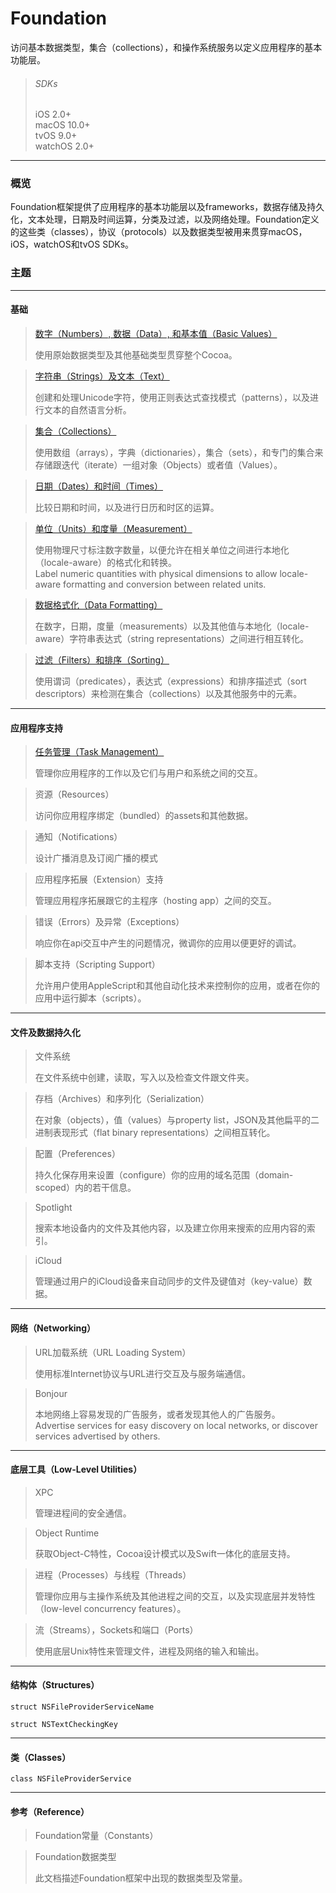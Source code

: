 # Foundation

访问基本数据类型，集合（collections），和操作系统服务以定义应用程序的基本功能层。

> ###### SDKs
> iOS 2.0+  
> macOS 10.0+  
> tvOS 9.0+  
> watchOS 2.0+  

***

### 概览
Foundation框架提供了应用程序的基本功能层以及frameworks，数据存储及持久化，文本处理，日期及时间运算，分类及过滤，以及网络处理。Foundation定义的这些类（classes），协议（protocols）以及数据类型被用来贯穿macOS，iOS，watchOS和tvOS SDKs。

### 主题

***

#### 基础

> [数字（Numbers）, 数据（Data）, 和基本值（Basic Values）](/foundation/numbers_data_and_basic_values.md)
>
> 使用原始数据类型及其他基础类型贯穿整个Cocoa。

> [字符串（Strings）及文本（Text）](/foundation/strings_and_text.md)
>
> 创建和处理Unicode字符，使用正则表达式查找模式（patterns），以及进行文本的自然语言分析。

> [集合（Collections）](/foundation/collections.md)
>
> 使用数组（arrays），字典（dictionaries），集合（sets），和专门的集合来存储跟迭代（iterate）一组对象（Objects）或者值（Values）。

> [日期（Dates）和时间（Times）](/foundation/dates_and_times.md)
>
> 比较日期和时间，以及进行日历和时区的运算。

> [单位（Units）和度量（Measurement）](/foundation/units_and_measurement.md)
>
> 使用物理尺寸标注数字数量，以便允许在相关单位之间进行本地化（locale-aware）的格式化和转换。  
> Label numeric quantities with physical dimensions to allow locale-aware formatting and conversion between related units.

> [数据格式化（Data Formatting）](/foundation/data_formatting.md)
>
> 在数字，日期，度量（measurements）以及其他值与本地化（locale-aware）字符串表达式（string representations）之间进行相互转化。

> [过滤（Filters）和排序（Sorting）](/foundation/filters_and_sorting.md)
>
> 使用谓词（predicates），表达式（expressions）和排序描述式（sort descriptors）来检测在集合（collections）以及其他服务中的元素。

***

#### 应用程序支持

> [任务管理（Task Management）](/foundation/task_management.md)
>
> 管理你应用程序的工作以及它们与用户和系统之间的交互。

> 资源（Resources）
>
> 访问你应用程序绑定（bundled）的assets和其他数据。

> 通知（Notifications）
>
> 设计广播消息及订阅广播的模式

> 应用程序拓展（Extension）支持
>
> 管理应用程序拓展跟它的主程序（hosting app）之间的交互。

> 错误（Errors）及异常（Exceptions）
>
> 响应你在api交互中产生的问题情况，微调你的应用以便更好的调试。

> 脚本支持（Scripting Support）
>
> 允许用户使用AppleScript和其他自动化技术来控制你的应用，或者在你的应用中运行脚本（scripts）。

***

#### 文件及数据持久化

> 文件系统
>
> 在文件系统中创建，读取，写入以及检查文件跟文件夹。

> 存档（Archives）和序列化（Serialization）
>
> 在对象（objects），值（values）与property list，JSON及其他扁平的二进制表现形式（flat binary representations）之间相互转化。

> 配置（Preferences）
>
> 持久化保存用来设置（configure）你的应用的域名范围（domain-scoped）内的若干信息。

> Spotlight
>
> 搜索本地设备内的文件及其他内容，以及建立你用来搜索的应用内容的索引。

> iCloud
>
> 管理通过用户的iCloud设备来自动同步的文件及键值对（key-value）数据。

***

#### 网络（Networking）

> URL加载系统（URL Loading System）
>
> 使用标准Internet协议与URL进行交互及与服务端通信。

> Bonjour
>
> 本地网络上容易发现的广告服务，或者发现其他人的广告服务。  
> Advertise services for easy discovery on local networks, or discover services advertised by others.

***

#### 底层工具（Low-Level Utilities）

> XPC
>
> 管理进程间的安全通信。

> Object Runtime
>
> 获取Object-C特性，Cocoa设计模式以及Swift一体化的底层支持。

> 进程（Processes）与线程（Threads）
>
> 管理你应用与主操作系统及其他进程之间的交互，以及实现底层并发特性（low-level concurrency features）。

> 流（Streams），Sockets和端口（Ports）
>
> 使用底层Unix特性来管理文件，进程及网络的输入和输出。
***

#### 结构体（Structures）

```
struct NSFileProviderServiceName
```

```
struct NSTextCheckingKey
```

***

#### 类（Classes）

```
class NSFileProviderService
```

***

#### 参考（Reference）

> Foundation常量（Constants）

> Foundation数据类型
>
> 此文档描述Foundation框架中出现的数据类型及常量。
